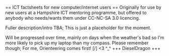 == ICT factsheets for new computer/internet users ==
Originally for use by new users at a Hampshire ICT mentoring programme, but offered to anybody who needs/wants them under CC-NC-SA 3.0 licencing.

Fuller description/intro TBA; This is just a placeholder for the moment.

Will be progressed over time, mainly on days when the weather's bad so I'm more likely to pick up my laptop than my compass. Please remember though; For me, Orienteering comes first! [/] <3 ^_^
+++ DieselDragon +++
